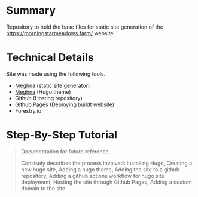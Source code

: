 # Summary
Repository to hold the base files for static site generation of the https://morningstarmeadows.farm/ website.

# Technical Details
Site was made using the following tools.
- [Meghna](https://gohugo.io/) (static site generator)
- [Meghna](https://themes.gohugo.io/themes/meghna-hugo/) (Hugo theme)
- Github (Hosting repository)
- Github Pages (Deploying buildt website)
- Forestry.io

# Step-By-Step Tutorial 
> Documentation for future reference.
> 
> Consisely describes the process involved: Installing Hugo, Creating a new hugo site, Adding a hugo theme, Adding the site to a github repository, Adding a github actions workflow for hugo site deployment, Hosting the site through Github Pages, Adding a custom domain to the site

